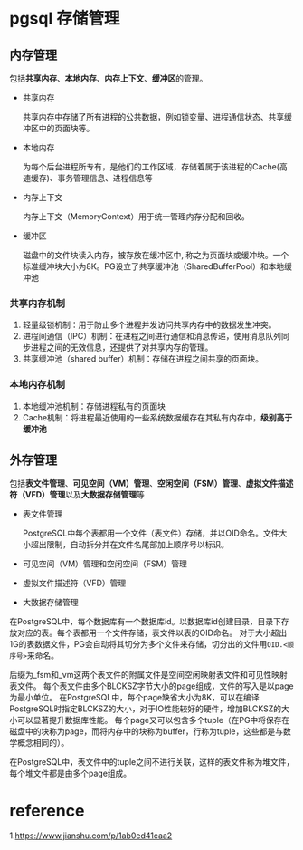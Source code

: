 # pgsql 存储管理

## 内存管理

包括**共享内存**、**本地内存**、**内存上下文**、**缓冲区**的管理。

- 共享内存

  共享内存中存储了所有进程的公共数据，例如锁变量、进程通信状态、共享缓冲区中的页面块等。

- 本地内存

  为每个后台进程所专有，是他们的工作区域，存储着属于该进程的Cache(高速缓存)、事务管理信息、进程信息等

- 内存上下文

  内存上下文（MemoryContext）用于统一管理内存分配和回收。

- 缓冲区

  磁盘中的文件块读入内存，被存放在缓冲区中, 称之为页面块或缓冲块。一个标准缓冲块大小为8K。PG设立了共享缓冲池（SharedBufferPool）和本地缓冲池

### 共享内存机制

1. 轻量级锁机制：用于防止多个进程并发访问共享内存中的数据发生冲突。
2. 进程间通信（IPC）机制：在进程之间进行通信和消息传递，使用消息队列同步进程之间的无效信息，还提供了对共享内存的管理。
3. 共享缓冲池（shared buffer）机制：存储在进程之间共享的页面块。

### 本地内存机制

1. 本地缓冲池机制：存储进程私有的页面块
2. Cache机制：将进程最近使用的一些系统数据缓存在其私有内存中，**级别高于缓冲池**

## 外存管理

包括**表文件管理**、**可见空间（VM）管理**、**空闲空间（FSM）管理**、**虚拟文件描述符（VFD）管理**以及**大数据存储管理**等

- 表文件管理

  PostgreSQL中每个表都用一个文件（表文件）存储，并以OID命名。文件大小超出限制，自动拆分并在文件名尾部加上顺序号以标识。

- 可见空间（VM）管理和空闲空间（FSM）管理

- 虚拟文件描述符（VFD）管理

- 大数据存储管理

在PostgreSQL中，每个数据库有一个数据库id。以数据库id创建目录，目录下存放对应的表。每个表都用一个文件存储，表文件以表的OID命名。
对于大小超出1G的表数据文件，PG会自动将其切分为多个文件来存储，切分出的文件用`OID.<顺序号>`来命名。

后缀为_fsm和_vm这两个表文件的附属文件是空间空闲映射表文件和可见性映射表文件。
每个表文件由多个BLCKSZ字节大小的page组成，文件的写入是以page为最小单位。
在PostgreSQL中，每个page缺省大小为8K，可以在编译PostgreSQL时指定BLCKSZ的大小，对于IO性能较好的硬件，增加BLCKSZ的大小可以显著提升数据库性能。
每个page又可以包含多个tuple（在PG中将保存在磁盘中的块称为page，而将内存中的块称为buffer，行称为tuple，这些都是与数学概念相同的）。


在PostgreSQL中，表文件中的tuple之间不进行关联，这样的表文件称为堆文件，每个堆文件都是由多个page组成。

# reference

1.https://www.jianshu.com/p/1ab0ed41caa2

